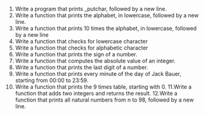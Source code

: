 1. Write a program that prints _putchar, followed by a new line.
2. Write a function that prints the alphabet, in lowercase, followed by a new line.
3. Write a function that prints 10 times the alphabet, in lowercase, followed by a new line
4. Write a function that checks for lowercase character
5. Write a function that checks for alphabetic character
6. Write a function that prints the sign of a number.
7. Write a function that computes the absolute value of an integer.
8. Write a function that prints the last digit of a number.
9. Write a function that prints every minute of the day of Jack Bauer, starting from 00:00 to 23:59.
10. Write a function that prints the 9 times table, starting with 0.
11.Write a function that adds two integers and returns the result.
12.Write a function that prints all natural numbers from n to 98, followed by a new line.

